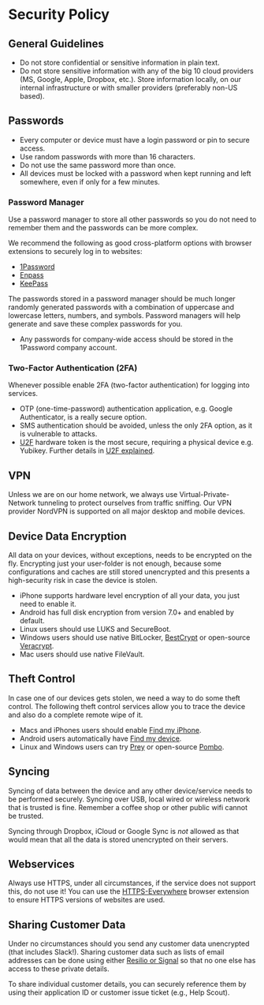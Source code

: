 # Security Policy

## General Guidelines

* Do not store confidential or sensitive information in plain text.
* Do not store sensitive information with any of the big 10 cloud providers (MS, Google, Apple, Dropbox, etc.). Store information locally, on our internal infrastructure or with smaller providers (preferably non-US based).

## Passwords

* Every computer or device must have a login password or pin to secure access.
* Use random passwords with more than 16 characters.
* Do not use the same password more than once.
* All devices must be locked with a password when kept running and left somewhere, even if only for a few minutes.

### Password Manager

Use a password manager to store all other passwords so you do not need to remember them and the passwords can be more complex.

We recommend the following as good cross-platform options with browser extensions to securely log in to websites:
  * [1Password](https://1password.com)
  * [Enpass](https://www.enpass.io)
  * [KeePass](https://keepass.info)

The passwords stored in a password manager should be much longer randomly generated passwords with a combination of uppercase and lowercase letters, numbers, and symbols. Password managers will help generate and save these complex passwords for you.

 * Any passwords for company-wide access should be stored in the 1Password company account.

### Two-Factor Authentication (2FA)

Whenever possible enable 2FA (two-factor authentication) for logging into services.

* OTP (one-time-password) authentication application, e.g. Google Authenticator, is a really secure option.
* SMS authentication should be avoided, unless the only 2FA option, as it is vulnerable to attacks.
* [U2F](https://en.wikipedia.org/wiki/Universal_2nd_Factor) hardware token is the most secure, requiring a physical device e.g. Yubikey. Further details in [U2F explained](https://www.howtogeek.com/232314/u2f-explained-how-google-microsoft-and-others-are-creating-universal-two-factor-authentication-tokens/).


## VPN

Unless we are on our home network, we always use Virtual-Private-Network tunneling to  protect ourselves from traffic sniffing. Our VPN provider NordVPN is supported on all major desktop and mobile devices.


## Device Data Encryption

All data on your devices, without exceptions, needs to be encrypted on the fly. Encrypting just your user-folder is not enough, because some configurations and caches are still stored unencrypted and this presents a high-security risk in case the device is stolen.

* iPhone supports hardware level encryption of all your data, you just need to enable it.
* Android has full disk encryption from version 7.0+ and enabled by default.
* Linux users should use LUKS and SecureBoot.
* Windows users should use native BitLocker, [BestCrypt](https://www.jetico.com/data-encryption/encrypt-hard-drives-bestcrypt-volume-encryption) or open-source [Veracrypt](https://www.veracrypt.fr).
* Mac users should use native FileVault.


## Theft Control

In case one of our devices gets stolen, we need a way to do some theft control. The following theft control services allow you to trace the device and also do a complete remote wipe of it.

* Macs and iPhones users should enable [Find my iPhone](https://www.apple.com/icloud/find-my-iphone/).
* Android users automatically have [Find my device](https://support.google.com/accounts/answer/6160491?hl=en).
* Linux and Windows users can try [Prey](https://preyproject.com) or open-source [Pombo](https://github.com/BoboTiG/pombo).


## Syncing

Syncing of data between the device and any other device/service needs to be performed securely. Syncing over USB, local wired or wireless network that is trusted is fine. Remember a coffee shop or other public wifi cannot be trusted.

Syncing through Dropbox, iCloud or Google Sync is *not* allowed as that would mean that all the data is stored unencrypted on their servers.


## Webservices

Always use HTTPS, under all circumstances, if the service does not support this, do not use it! You can use the [HTTPS-Everywhere](https://www.eff.org/https-everywhere) browser extension to ensure HTTPS versions of websites are used.


## Sharing Customer Data

Under no circumstances should you send any customer data unencrypted (that includes Slack!). Sharing customer data such as lists of email addresses can be done using either [Resilio or Signal](apps.md) so that no one else has access to these private details.

To share individual customer details, you can securely reference them by using their application ID or customer issue ticket (e.g., Help Scout).

